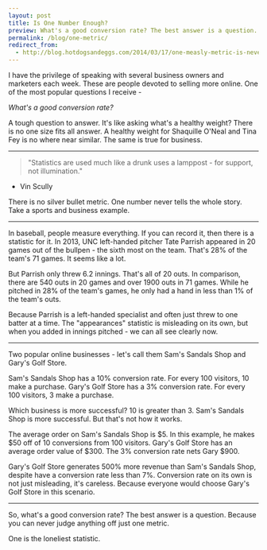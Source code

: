 ```yaml
---
layout: post
title: Is One Number Enough?
preview: What's a good conversion rate? The best answer is a question.
permalink: /blog/one-metric/
redirect_from:
  - http://blog.hotdogsandeggs.com/2014/03/17/one-measly-metric-is-never-enough/
---
```


I have the privilege of speaking with several business owners and marketers each week. These are people devoted to selling more online. One of the most popular questions I receive -  

*What's a good conversion rate?*

A tough question to answer. It's like asking what's a healthy weight? There is no one size fits all answer. A healthy weight for Shaquille O'Neal and Tina Fey is no where near similar. The same is true for business. 

* * * 

> "Statistics are used much like a drunk uses a lamppost - for support, not illumination."
- Vin Scully


There is no silver bullet metric.  One number never tells the whole story. Take a sports and business example. 

* * * 

In baseball, people measure everything. If you can record it, then there is a statistic for it. In 2013, UNC left-handed pitcher Tate Parrish appeared in 20 games out of the bullpen - the sixth most on the team. That's 28% of the team's 71 games. It seems like a lot.   

But Parrish only threw 6.2 innings. That's all of 20 outs. In comparison, there are 540 outs in 20 games and over 1900 outs in 71 games. While he pitched in 28% of the team's games, he only had a hand in less than 1% of the team's outs. 

Because Parrish is a left-handed specialist and often just threw to one batter at a time. The "appearances" statistic is misleading on its own, but when you added in innings pitched - we can all see clearly now. 
* * * 
Two popular online businesses - let's call them Sam's Sandals Shop and Gary's Golf Store. 

Sam's Sandals Shop has a 10% conversion rate. For every 100 visitors, 10 make a purchase. Gary's Golf Store has a 3% conversion rate. For every 100 visitors, 3 make a purchase. 

Which business is more successful? 10 is greater than 3. Sam's Sandals Shop is more successful. But that's not how it works. 

The average order on Sam's Sandals Shop is $5. In this example, he makes $50 off of 10 conversions from 100 visitors. Gary's Golf Store has an average order value of $300. The 3% conversion rate nets Gary $900. 

Gary's Golf Store generates 500% more revenue than Sam's Sandals Shop, despite have a conversion rate less than 7%. Conversion rate on its own is not just misleading, it's careless. Because everyone would choose Gary's Golf Store in this scenario. 

* * * 
So, what's a good conversion rate? The best answer is a question. Because you can never judge anything off just one metric. 

One is the loneliest statistic. 
